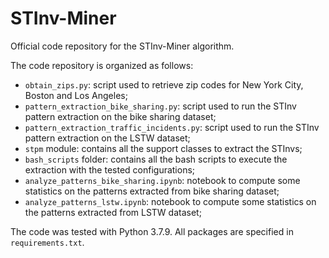 # STInv-Miner
Official code repository for the STInv-Miner algorithm.

The code repository is organized as follows:
- `obtain_zips.py`: script used to retrieve zip codes for New York City, Boston and Los Angeles;
- `pattern_extraction_bike_sharing.py`: script used to run the STInv pattern extraction on the bike sharing dataset;
- `pattern_extraction_traffic_incidents.py`: script used to run the STInv pattern extraction on the LSTW dataset;
- `stpm` module: contains all the support classes to extract the STInvs;
- `bash_scripts` folder: contains all the bash scripts to execute the extraction with the tested configurations;
- `analyze_patterns_bike_sharing.ipynb`: notebook to compute some statistics on the patterns extracted from bike sharing dataset;
- `analyze_patterns_lstw.ipynb`: notebook to compute some statistics on the patterns extracted from LSTW dataset;

The code was tested with Python 3.7.9.
All packages are specified in `requirements.txt`.
